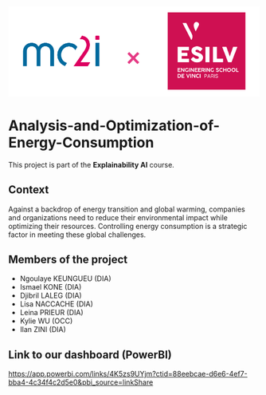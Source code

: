 ![](image_readme.png)

# Analysis-and-Optimization-of-Energy-Consumption
This project is part of the **Explainability AI** course. 

## Context
Against a backdrop of energy transition and global warming, companies and organizations need to reduce their environmental impact while optimizing their resources. Controlling energy consumption is a strategic factor in meeting these global challenges.

## Members of the project
- Ngoulaye KEUNGUEU (DIA)
- Ismael KONE (DIA)
- Djibril LALEG (DIA)
- Lisa NACCACHE (DIA)
- Leina PRIEUR (DIA)
- Kylie WU (OCC)
- Ilan ZINI (DIA)

## Link to our dashboard (PowerBI)
https://app.powerbi.com/links/4K5zs9UYjm?ctid=88eebcae-d6e6-4ef7-bba4-4c34f4c2d5e0&pbi_source=linkShare 
